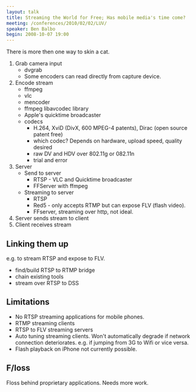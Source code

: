 ```yaml
---
layout: talk
title: Streaming the World for Free; Has mobile media's time come?
meeting: /conferences/2010/02/02/LUV/
speaker: Ben Balbo
begin: 2008-10-07 19:00
---
```

There is more then one way to skin a cat.

1. Grab camera input
   * dvgrab
   * Some encoders can read directly from capture device.
2. Encode stream
   * ffmpeg
   * vlc
   * mencoder
   * ffmpeg libavcodec library
   * Apple's quicktime broadcaster
   * codecs
      * H.264, XviD (DivX, 600 MPEG-4  patents), Dirac (open source patent free)
      * which codec? Depends on hardware, upload speed, quality desired
      * raw DV and HDV over 802.11g or 082.11n
      * trial and error
3. Server
   * Send to server
      * RTSP - VLC and Quicktime broadcaster
      * FFServer with ffmpeg
   * Streaming to server
      * RTSP
      * Red5 - only accepts RTMP but can expose FLV (flash video).
      * FFserver, streaming over http, not ideal.
4. Server sends stream to client
5. Client receives stream


## Linking them up

e.g. to stream RTSP and expose to FLV.

   * find/build RTSP to RTMP bridge
   * chain existing tools
   * stream over RTSP to DSS

## Limitations

* No RTSP streaming applications for mobile phones.
* RTMP streaming clients
* RTSP to FLV streaming servers
* Auto tuning streaming clients. Won't automatically degrade if network
connection deteriorates. e.g. if jumping from 3G to Wifi or vice versa.
* Flash playback on iPhone not currently possible.

## F/loss

Floss behind proprietary applications. Needs more work.
